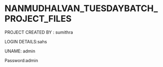 # NANMUDHALVAN_TUESDAYBATCH_PROJECT_FILES

PROJECT CREATED BY : sumithra



LOGIN DETAILS:sahs


UNAME: admin


Password:admin
